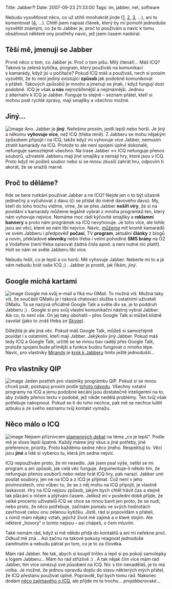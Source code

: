 Title: Jabber?!
Date: 2007-09-23 21:33:00
Tags: im, jabber, net, software

Nebudu vysvětlovat něco, co už stihli mnohokrát jinde
([1](http://www.jabber.cz/), [2](http://www.jabbim.cz/),
[3](http://cs.wikipedia.org/wiki/Jabber), …), ani to komentovat
([4](http://blog.kraja.net/?text=77-jabber-proc-ho-mam-radsi-nez-icq),
…). Chtěl jsem napsat článek, který by mi pomohl jednoduše
vysvětlit známým, co že to Jabber je, proč to používám a navíc
k tomu obsáhnout některé ony postřehy navíc, jež jsem časem
nasbíral.

## Těší mě, jmenuji se Jabber

Prvně něco o tom, co Jabber je. Proč o tom píšu. Milý čtenáři… Máš
ICQ? Taková ta zelená kytička, program, který používáš na
komunikaci s kamarády, když jsi u počítače? Pokud ICQ máš a
používáš, nech si prosím vysvětlit, že to není jediný existující
**způsob** jak podobně komunikovat s přáteli. Takových *způsobů* je
mnoho a jmenují se jinak, i když fungují dost podobně. ICQ je však
**u nás** nejrozšířenější a nejznámější. Jednou z alternativ k ICQ
je Jabber. Funguje to stejně – seznam přátel, kteří si mohou psát
rychlé zprávy, mají smajlíky a všechno možné.

## Jiný…

![image](http://blog.javorek.net/image/6/) Ano. Jabber je **jiný**.
Neřešme prosím, jestli lepší nebo horší. Je jiný a někomu
**vyhovuje více**, než ICQ (třeba mně). Z Jabberu se mohu nějakým
způsobem připojit i na ICQ, takže když mi vyhovuje více Jabber,
nemusím ztratit kamarády na ICQ. Protože to ale není spojení úplně
dokonalé, nefunguje samozřejmě všechno. Na trase Jabber ↔ ICQ
nefunguje přenos souborů, uživatelé Jabberu mají jiné smajlíky a
nemají hry, které jsou v ICQ. Proto když mi pošleš soubor nebo si
se mnou zkusíš zahrát hru, odpovím ti akorát, že se snažíš marně.

## Proč to děláme?

Kde se bere nutkání používat Jabber a ne ICQ? Nejde jen o to být
úžasně jedinečný a vyčuhovat z davu (či se přidat do méně davového
davu). My, kteří do toho trochu vidíme, víme, že se přes Jabber
**nešíří viry**, že si na povídání s kamarády můžeme legálně vybrat
z mnoha prográmků ten, který nám vyhovuje nejvíce. Nemáme moc rádi
kýčovité smajlíky a **reklamní bannery** a proto nám prográmek na
ICQ nevyhovuje. Je toho více, ale tohle jsou asi věci, které se nám
líbí nejvíce. Navíc,
[můžeme](http://www.jabbim.cz/services-trans-my.html) mít kromě
kamarádů ve svém Jabberu i předpověď **počasí**, TV **program**,
aktuální **články** z blogů a novin, překladové **slovníky** nebo
třeba i velmi pohodlné **SMS brány** na O2 a Vodafone (není třeba
opisovat žádná čísla apod. a není nutné nic platit). Holt se nám ve
světe Jabberu líbí více.

Nebudu řešit, co je lepší a co horší. Mě vyhovuje Jabber. Neberte
mi to a já vám nebudu brát vaše ICQ ;) . Jabber je prostě, jak
říkám, *jiný*.

## Google míchá kartami

![image](http://blog.javorek.net/image/7/) Google má svůj e-mail a
říká mu GMail. To možná víš. Možná taky víš, že součástí GMailu je
i taková chatovací služba s ostatními uživateli GMailu. Ta se
nazývá oficiálně Google Talk a světe div se, je to poddruh Jabberu
;) . Google si pro svůj vlastní komunikační nástroj vybral Jabber.
Ale co, to není vše. On jej taky obohatil – přes Google Talk si
můžeš klidně zavolat (jako to znáš třeba ze
[Skype](http://skype.com/intl/cs/)).

Důležitá je ale jiná věc. Pokud máš Google Talk, můžeš si
samozřejmě povídat i s ostatními, kteří mají Jabber. Jakýkoliv jiný
Jabber. Pokud máš tedy ICQ a Google Talk, určitě se se mnou bav
raději přes Google Talk, protože spojení bude přímější a funkce
budou fungovat o mnoho lépe. Navíc, pro vlastníky
[Mirandy](http://www.miranda.cz/) je
[krok k Jabberu](http://www.google.com/support/talk/bin/answer.py?hl=en&answer=24885)
tímto ještě jednodušší…

## Pro vlastníky QIP

![image](http://blog.javorek.net/image/8/) Jeden postřeh pro
vlastníky prográmku QIP. Pokud si se mnou chceš psát, postupuj
prosím podle
[tohoto návodu](http://www.jptuning.net/clanky/qip-a-znaky-z-azbuky-v-nekterych-klientech-118.html).
Všechny ostatní programy na ICQ a jemu podobné kecání jsou
dostatečně inteligentní na to, aby zvládly přenos textu v podobě,
jež nikde nedělá problémy. Ten tvůj však potřebuje nakopnout. Pokud
se ti do toho nechce, pak mě se nechce luštit azbuku a ze svého
seznamu tvůj kontakt vymažu.

## Něco málo o ICQ

![image](http://blog.javorek.net/image/9/) Nejsem příznivcem
[plamenných debat](http://cs.wikipedia.org/wiki/Flame_war) na téma
„co je lepší“. Podle mě je slovo lepší špatné. Každý máme jiný vkus
a jiné potřeby, jiné preference, priority. Proto každému sedne něco
jiného. Respektuji to. Věci jsou **jiné** a lidé si vyberou tu,
která jim sedne nejvíc.

ICQ nepoužívám proto, že mi nesedlo. Jak jsem psal výše, nelíbí se
mi program a ani způsob, jak celá věc funguje. Argumentuje-li někdo
tím, že nefunguje přenos souborů nebo nelze hrát ICQ hry, pak
narazí. Jabber umí posílat soubory, jen ne na ICQ a z ICQ je
přijímat. Což není v jeho povinnostech, ono vůbec to, že se z něj
mohu na ICQ připojit, je vlastně laskavost. Hry na ICQ nejsou
způsob, jakým bych chtěl trávit čas a stejně tak plácání o ničem a
plýtvání časem. Jelikož mi v poslední době přijde, že velké
procento uživatelů ICQ se chce se mnou bavit jen proto, že se nudí,
nebo proto, že něco potřebuje, začínám pomalu ve svých hodnotách
zavrhovat celou onu zelenou kytičku. Jistě, rád si popovídám
s přáteli, s nimiž mám nějaký vztah, jejichž život mě zajímá a
o které stojím. Ale některé „hovory“ o tomto nejsou – asi chápeš,
o čem mluvím.

Také nemám rád, když si mě někdo přidá do kontaktů a ani mi neřekne
proč. Odkud mě zná… Asi začnu na takové pokusy reagovat jednoduše
zamítnutím a nebudu pátrat po tom, co je to za člověka.

Mám rád Jabber. Ne tak, abych si koupil tričko a lepil si po pokoji
samolepky s logem Jabberu… Mám ho rád střízlivě :) . A tak nějak
čím více mám rád Jabber, tím více omezuji své působení na ICQ. Nic
s tím nenaděláš, je to má volba. Je možné, že jednou opravdu dojdu
do stavu některých mých přátel, že ICQ přestanu používat úplně.
Popravdě, byl bych tomu rád. Nakonec dodám
[něco zajímavého o ICQ](http://www.ddworld.cz/windows/icq-cesky-masochismus-v-im-instant-messagingu.html),
ale přijde mi to trochu… *projabberovské*…